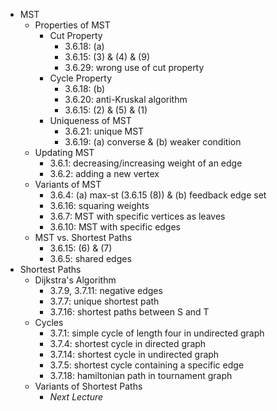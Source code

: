 - MST
  - Properties of MST
    - Cut Property
      - 3.6.18: (a)
      - 3.6.15: (3) & (4) & (9)
      - 3.6.29: wrong use of cut property
    - Cycle Property
      - 3.6.18: (b)
      - 3.6.20: anti-Kruskal algorithm 
      - 3.6.15: (2) & (5) & (1)
    - Uniqueness of MST
      - 3.6.21: unique MST
      - 3.6.19: (a) converse & (b) weaker condition
  - Updating MST
    - 3.6.1: decreasing/increasing weight of an edge
    - 3.6.2: adding a new vertex
  - Variants of MST
    - 3.6.4: (a) max-st (3.6.15 (8)) & (b) feedback edge set
    - 3.6.16: squaring weights
    - 3.6.7: MST with specific vertices as leaves
    - 3.6.10: MST with specific edges
  - MST vs. Shortest Paths
    - 3.6.15: (6) & (7)
    - 3.6.5: shared edges
- Shortest Paths
  - Dijkstra's Algorithm
    - 3.7.9, 3.7.11: negative edges
    - 3.7.7: unique shortest path
    - 3.7.16: shortest paths between S and T
  - Cycles
    - 3.7.1: simple cycle of length four in undirected graph
    - 3.7.4: shortest cycle in directed graph
    - 3.7.14: shortest cycle in undirected graph
    - 3.7.5: shortest cycle containing a specific edge
    - 3.7.18: hamiltonian path in tournament graph
  - Variants of Shortest Paths
    - *Next Lecture*
